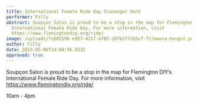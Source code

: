 ```yaml
---
title: International Female Ride Day Scavenger Hunt
performer: Filly
abstract: Soupçon Salon is proud to be a stop in the map for Flemington DIY’s
  International Female Ride Day. For more information, visit
  https://www.flemingtondiy.org/ride/
image: /uploads/7c682596-e957-421f-bf02-287b2772b5c7-filomena-hengst.png
author: Filly
date: 2023-05-06T14:00:56.523Z
approved: true
---
```

Soupçon Salon is proud to be a stop in the map for Flemington DIY’s International Female Ride Day. For more information, visit https://www.flemingtondiy.org/ride/

10am - 4pm